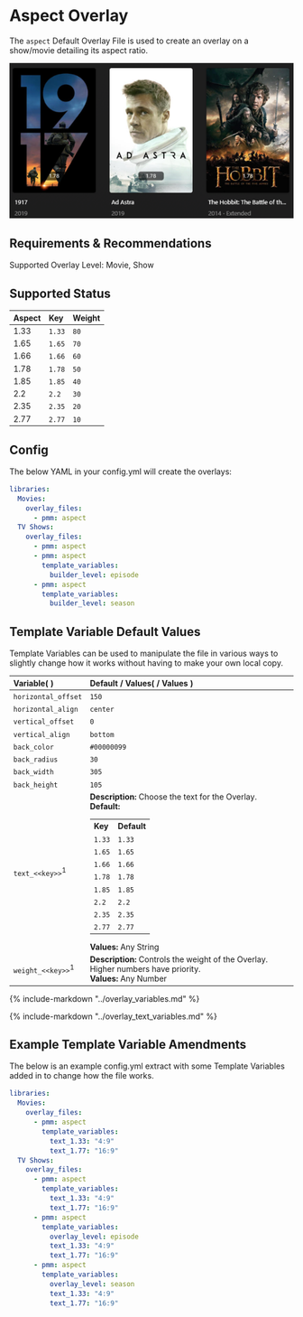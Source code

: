 # Aspect Overlay

The `aspect` Default Overlay File is used to create an overlay on a show/movie detailing its aspect ratio.

![](images/aspect.png)

## Requirements & Recommendations

Supported Overlay Level: Movie, Show

## Supported Status

| Aspect | Key    | Weight |
|:-------|:-------|:-------|
| 1.33   | `1.33` | `80`   |
| 1.65   | `1.65` | `70`   |
| 1.66   | `1.66` | `60`   |
| 1.78   | `1.78` | `50`   |
| 1.85   | `1.85` | `40`   |
| 2.2    | `2.2`  | `30`   |
| 2.35   | `2.35` | `20`   |
| 2.77   | `2.77` | `10`   |

## Config

The below YAML in your config.yml will create the overlays:

```yaml
libraries:
  Movies:
    overlay_files:
      - pmm: aspect
  TV Shows:
    overlay_files:
      - pmm: aspect
      - pmm: aspect
        template_variables:
          builder_level: episode
      - pmm: aspect
        template_variables:
          builder_level: season
```

## Template Variable Default Values

Template Variables can be used to manipulate the file in various ways to slightly change how it works without having to make your own local copy.

| Variable(                     )| Default / Values( / Values                                                                                                                                                                                                                                                                                                                                                                                                                                                                      )|
|:-----------------------------|:--------------------------------------------------------------------------------------------------------------------------------------------------------------------------------------------------------------------------------------------------------------------------------------------------------------------------------------------------------------------------------------------------------------------------------------------------------------------------------------|
| `horizontal_offset`          | `150`                                                                                                                                                                                                                                                                                                                                                                                                                                                                                 |
| `horizontal_align`           | `center`                                                                                                                                                                                                                                                                                                                                                                                                                                                                              |
| `vertical_offset`            | `0`                                                                                                                                                                                                                                                                                                                                                                                                                                                                                   |
| `vertical_align`             | `bottom`                                                                                                                                                                                                                                                                                                                                                                                                                                                                              |
| `back_color`                 | `#00000099`                                                                                                                                                                                                                                                                                                                                                                                                                                                                           |
| `back_radius`                | `30`                                                                                                                                                                                                                                                                                                                                                                                                                                                                                  |
| `back_width`                 | `305`                                                                                                                                                                                                                                                                                                                                                                                                                                                                                 |
| `back_height`                | `105`                                                                                                                                                                                                                                                                                                                                                                                                                                                                                 ||
| `text_<<key>>`<sup>1</sup>   | **Description:** Choose the text for the Overlay.<br>**Default:** <table class="clearTable"><tr><th>Key</th><th>Default</th></tr><tr><td>`1.33`</td><td>`1.33`</td></tr><tr><td>`1.65`</td><td>`1.65`</td></tr><tr><td>`1.66`</td><td>`1.66`</td></tr><tr><td>`1.78`</td><td>`1.78`</td></tr><tr><td>`1.85`</td><td>`1.85`</td></tr><tr><td>`2.2`</td><td>`2.2`</td></tr><tr><td>`2.35`</td><td>`2.35`</td></tr><tr><td>`2.77`</td><td>`2.77`</td></tr></table>**Values:** Any String |
| `weight_<<key>>`<sup>1</sup> | **Description:** Controls the weight of the Overlay. Higher numbers have priority.<br>**Values:** Any Number                                                                                                                                                                                                                                                                                                                                                                          |

{%
   include-markdown "../overlay_variables.md"
%}

{%
   include-markdown "../overlay_text_variables.md"
%}

## Example Template Variable Amendments

The below is an example config.yml extract with some Template Variables added in to change how the file works.

```yaml
libraries:
  Movies:
    overlay_files:
      - pmm: aspect
        template_variables:
          text_1.33: "4:9"
          text_1.77: "16:9"
  TV Shows:
    overlay_files:
      - pmm: aspect
        template_variables:
          text_1.33: "4:9"
          text_1.77: "16:9"
      - pmm: aspect
        template_variables:
          overlay_level: episode
          text_1.33: "4:9"
          text_1.77: "16:9"
      - pmm: aspect
        template_variables:
          overlay_level: season
          text_1.33: "4:9"
          text_1.77: "16:9"
```